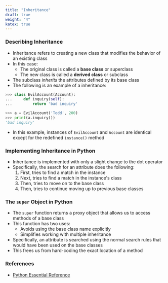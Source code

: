 ```yaml
---
title: "Inheritance"
draft: true
weight: "4"
katex: true
---
```


### Describing Inheritance
- Inheritance refers to creating a new class that modifies the behavior of an existing class
- In this case:
	- The original class is called a **base class** or superclass
	- The new class is called a **derived class** or subclass
- The subclass *inherits* the attributes defined by its base class
- The following is an example of a inheritance:

```python
>>> class EvilAccount(Account):
...     def inquiry(self):
...         return 'bad inquiry'

>>> a = EvilAccount('Todd', 200)
>>> print(a.inquiry())
'bad inquiry'
```

- In this example, instances of `EvilAccount` and `Account` are identical except for the redefined `instance()` method

### Implementing Inheritance in Python
- Inheritance is implemented with only a slight change to the dot operator
- Specifically, the search for an attribute does the following:
	1. First, tries to find a match in the instance
	2. Next, tries to find a match in the instance's class
	3. Then, tries to move on to the base class
	4. Then, tries to continue moving up to previous base classes

### The `super` Object in Python
- The `super` function returns a proxy object that allows us to access methods of a base class
- This function has two uses:
	- Avoids using the base class name explicitly
	- Simplifies working with multiple inheritance
- Specifically, an attribute is searched using the normal search rules that would have been used on the base classes
- This frees us from hard-coding the exact location of a method

### References
- [Python Essential Reference](http://index-of.co.uk/Python/Python%20Essential%20Reference,%20Fourth%20Edition.pdf)

